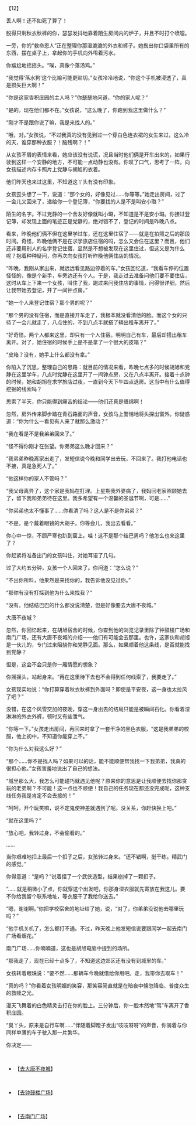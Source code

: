 <div id="navifation" class='headbar'>
    <iframe id='head' align="center" width="100%" height="160" src=""  frameborder="no" border="0" marginwidth="0" marginheight="px" scrolling="no"></iframe>
</div>
<style>
    .headbar{text-align:center;}
    .iframe{margin:0 auto;}
</style>
<script>
    var oDiv = document.getElementById('head');
    oDiv.style.position = 'fixed'; oDiv.style.top = '0px'; oDiv.style.left = '0px';
    document.title="众里寻她千百度";
    document.querySelector("body > div > h1 > a").innerHTML=''
</script>
<br><br>

【12】


丢人啊！还不如死了算了！

脱得只剩秋衣秋裤的你，瑟瑟发抖地靠着陌生房间内的炉子，并且不时打个喷嚏。

一旁，你的“救命恩人”正在整理你那湿漉漉的外衣和裤子。她掏出你口袋里所有的东西，摆在桌子上，拿起你的手机向外甩着污水。

你尴尬地摇摇头。“唉，真像个落汤鸡。”

“我觉得‘落水狗’这个比喻可能更贴切。”女孩冷冷地说，“你这个手机被浸透了，真是损失巨大啊！”

“你是这家香积庄园的主人吗？”你瑟瑟地问道，“你的家人呢？”

“是的，现在他们都不在。”女孩说，“这么晚了，你跑到我这里做什么？”

“刚才不是跟你说了嘛，我是来找人的。”

“哦，对。”女孩说，“不过我真的没有见到过一个穿白色连衣裙的女生来过，这么冷的天，谁穿那种衣服？！脑残啊？！”

从女孩不屑的表情来看，她应该没有说谎，况且当时他们俩是开车出来的，如果行驶到这样一个安静的地方，不可能一点动静也没有。你叹了口气，思考了一阵，向女孩描述内存卡照片上党静与胡旭的衣着。

他们昨天也来过这里，不知道这丫头有没有印象。

女孩歪头想了一下，说道：“那个女的，好像见过……你等等。”她走出房间，过了一会儿又回来了，递给你一个登记簿，“你要找的人是不是叫安小璐？”

陌生的名字。不过党静的一个舍友好像就叫小璐，不知道是不是安小璐。你接过登记簿，却发现上面的笔迹正是党静的，绝对错不了，登记的时间是昨晚八点。

看来，昨晚他们俩不但在这里学过车，还在这里住宿了——就是在拍照之后的那段时间。奇怪，昨晚他俩不是在求学旅店住宿的吗，怎么又会住在这里？而且，他们还非要用别人的名字登记住宿，显然是不想被发现在这里住过，但这又是为什么呢？抱着种种疑问，你再次向女孩打听昨晚他俩住店的情况。

“昨晚，我刚从家出来，就远远看见路边停着的车。”女孩回忆道，“我看车停的位置怪怪的，像是个新手，车旁边还有个人。于是，我走过去准备问他们要不要住店，这时从车上下来一个女孩，叫住了我，跑过来问我住店的事情，问得很详细，然后让我带她去登记，开了一间钟点房。”

“她一个人来登记住宿？那个男的呢？”

“那个男的没有住宿，而是直接开车走了，我根本就没看清他的脸。而这个女的只待了一会儿就走了，八点住的，不到八点半就搭了辆出租车离开了。”

“好奇怪。两个人都来这里，却只有一个人住宿。明明自己有车，最后却搭出租车离开。对了，她住宿的时候手上是不是拿了一个很大的皮箱？”

“皮箱？没有，她手上什么都没有拿。”

你陷入了沉思，整理自己的思路：就目前的情况来看，昨晚七点多的时候胡旭和党静在这里学车，八点时党静在这里开了一间钟点房，又在八点半离开。接着十点钟的时候，她和胡旭在求学旅店过夜，一直到今天下午四点退房。这当中有什么值得挖掘的线索吗？

思索了半天，你只能得到痛苦的结论——他们还真是缠绵啊！

忽然，房外传来脚步踏在青石路面的声音，女孩马上警惕地将头探出窗外。你疑惑道：“你为什么一看见有人来了就那么激动？”

“我在看是不是我弟弟回来了。”

“怪不得你刚才在张望。你弟弟这么晚才回来？”

“我弟弟昨晚离家出走了，发短信说今晚和同学出去玩，不回来了。我打他电话也不接，真是急死人了。”

“他这样你的家人不管吗？”

“我父母离异了，这个家是我妈在打理。上星期我外婆病了，我妈回老家照顾她去了，留下我和弟弟待在这里。我多希望有一个温馨的圣诞节啊，可是……”

“你弟弟也太不懂事了……你看清了吗？这人是不是你弟弟？”

“不是，是个戴着眼镜的大胡子。你等会儿，我出去看看。”

你心中一惊，不顾严寒也趴到窗上。哇！这不是那个结巴男吗？他怎么也来这里了？

你赶紧将准备出门的女孩叫住，对她耳语了几句。

过了大约五分钟，女孩一个人回来了。你问道：“怎么说？”

“不出你所料，他果然是来找你的，我告诉他没见过你。”

“那你有没有打探到他为什么来找我？”

“没有，他结结巴巴的什么都没说清楚，但是好像要去大唐不夜城。”

大唐不夜城？

忽然，你回忆起来，在胡旭宿舍的时候，你查到他的浏览记录里除了钟鼓楼广场和南门广场，还有大唐不夜城的介绍——他们有可能会去那里。也许，这家伙和胡旭是一伙儿的，专门过来阻挠你和党静见面。那么，如果顺着他这条线，是否就能找到党静？

但是，这会不会只是你一厢情愿的想象？

你摇摇头，站起身来。“再在这里待下去也不会得到任何线索了，我要走了。”

女孩现实地说：“你打算穿着秋衣秋裤到外面吗？即使是平安夜，这一身也太拉风了吧？”

没错，在这个风雪交加的夜晚，穿这一身出去的结局只能是被瞬间石化。你看着湿淋淋的外衣外裤，顿时又有些泄气。

“你等一下。”女孩走出房间，再回来时拿了一套干净的黑色衣服，“这是我弟弟的校服，他上初中，不知道你能穿上不。”

“你为什么对我这么好？”

“那个……你不是找人吗？如果可以的话，能不能顺便帮我找一下我弟弟，我真的很担心他。”女孩害羞地说出了自己的想法。

“城里那么大，我怎么可能碰巧就遇见他呢？原来你的意思是让我顺便去找你那贪玩的老弟啊？不可能！这一点也不顺便！我自己的任务现在都还没完成呢，这种支线任务我是肯定不会去接的！”

“呵呵，开个玩笑嘛，说不定鬼使神差就遇到了呢。没关系，你赶快换上吧。”

“就在这里吗？”

“放心吧，我转过身，不会偷看的。”

……

当你艰难地扣上最后一个扣子之后，女孩转过身来。“还不错啊，挺干练。精武门的感觉。”

你得意道：“是吗？”说着摆了一个武侠造型，结果崩掉了一颗扣子。

“……就是稍微小了点，你就穿这个出发吧，你那身湿衣服就先寄放在我这儿。要不你给我留个联系地址，等衣服干了我给你送去。”

“嗯，谢谢啊。”你把学校宿舍的地址给了她，说，“对了，你弟弟没说他去哪里玩吗？”

“他手机关机了，怎么都打不通。不过，昨天晚上他发短信说要跟同学一起去南门广场看烟花。”

南门广场……你喃喃道，这也是胡旭电脑中提到的场所。

“那我走了，现在已经十点多了，不知道这边郊区还有没有到城里的车。”

女孩转着眼珠说：“要不然……那辆车今晚就借给你用吧。走，我带你去取车！”

“真的吗？”你看着女孩明媚的笑容，那笑容简直就是在暗夜中倏忽降临、普度众生的救赎之光。

 

漫天飞舞着的白色精灵击打在你的脸上。三分钟后，你一脸木然地“驾”车离开了香积庄园。

“臭丫头，原来是自行车啊……”伴随着脚蹬子发出“吱吱呀呀”的声音，你骑着与你同样单薄的车子驶入那一片繁华。

你决定——

<br/>

* 【[去大唐不夜城](13)】
<br/>

* 【[去钟鼓楼广场](16)】
<br/>

* 【[去南门广场](18)】
 